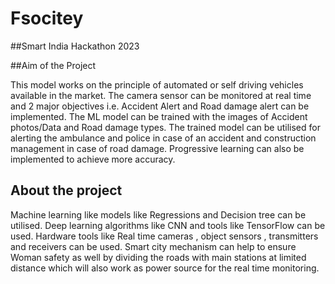 # Fsocitey

##Smart India Hackathon 2023

##Aim of the Project

This model works on the principle of automated or self driving vehicles available in the market.
The camera sensor can be monitored at real time and 2 major objectives i.e. Accident Alert and Road damage alert can be implemented.
The ML model can be trained with the images of Accident photos/Data and Road damage types.
The trained model can be utilised for alerting the ambulance and police in case of an accident and construction management in case of road damage.
Progressive learning can also be implemented to achieve more accuracy.


## About the project
Machine learning like models like Regressions and Decision tree can be utilised.
Deep learning algorithms like CNN and tools like TensorFlow can be used.
Hardware tools like Real time cameras , object sensors , transmitters and receivers can be used.
Smart city mechanism can help to ensure Woman safety as well by dividing the roads with main stations at limited distance which will also work as power source for the real time monitoring.

